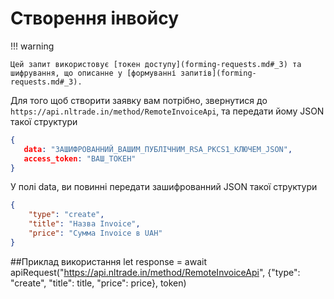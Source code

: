 # Створення інвойсу

!!! warning

    Цей запит використовує [токен доступу](forming-requests.md#_3) та шифрування, що описанне у [формуванні запитів](forming-requests.md#_3).
Для того щоб створити заявку вам потрібно, звернутися до `https://api.nltrade.in/method/RemoteInvoiceApi`, та передати йому JSON такої структури
``` json
{
   data: "ЗАШИФРОВАННИЙ_ВАШИМ_ПУБЛІЧНИМ_RSA_PKCS1_КЛЮЧЕМ_JSON",
   access_token: "ВАШ_ТОКЕН"
}
```
У полі data, ви повинні передати зашифрованний JSON такої структури
``` json
{
    "type": "create",
    "title": "Назва Invoice",
    "price": "Сумма Invoice в UAH"
}
```

##Приклад використання 
let response = await apiRequest("https://api.nltrade.in/method/RemoteInvoiceApi", {"type": "create", "title": title, "price": price}, token)
